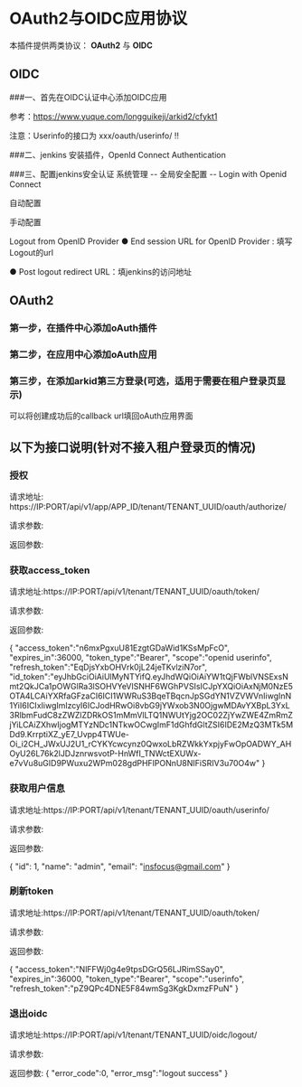 # OAuth2与OIDC应用协议

本插件提供两类协议： **OAuth2** 与 **OIDC**

## OIDC

###一、首先在OIDC认证中心添加OIDC应用

参考：https://www.yuque.com/longguikeji/arkid2/cfykt1

注意：Userinfo的接口为  xxx/oauth/userinfo/ !!

###二、jenkins 安装插件，OpenId Connect Authentication

###三、配置jenkins安全认证
系统管理 -- 全局安全配置 -- Login with Openid Connect

自动配置

手动配置

Logout from OpenID Provider 
● End session URL for OpenID Provider : 填写Logout的url

● Post logout redirect URL：填jenkins的访问地址

## OAuth2

### 第一步，在插件中心添加oAuth插件

### 第二步，在应用中心添加oAuth应用

### 第三步，在添加arkid第三方登录(可选，适用于需要在租户登录页显示)

可以将创建成功后的callback url填回oAuth应用界面

## 以下为接口说明(针对不接入租户登录页的情况)

### 授权
请求地址:
https://IP:PORT/api/v1/app/APP_ID/tenant/TENANT_UUID/oauth/authorize/

请求参数:

返回参数:

### 获取access_token
请求地址:https://IP:PORT/api/v1/tenant/TENANT_UUID/oauth/token/

请求参数:

返回参数:

{
    "access_token":"n6mxPgxuU81EzgtGDaWid1KSsMpFcO",
    "expires_in":36000,
    "token_type":"Bearer",
    "scope":"openid userinfo",
    "refresh_token":"EqDjsYxbOHVrk0jL24jeTKvlziN7or",
    "id_token":"eyJhbGciOiAiUlMyNTYifQ.eyJhdWQiOiAiYW1tQjFWblVNSExsNmt2QkJCa1pOWGlRa3lSOHVYeVlSNHF6WGhPVSIsICJpYXQiOiAxNjM0NzE5OTA4LCAiYXRfaGFzaCI6ICI1WWRuS3BqeTBqcnJpSGdYN1VZVWVnIiwgInN1YiI6ICIxIiwgImlzcyI6ICJodHRwOi8vbG9jYWxob3N0OjgwMDAvYXBpL3YxL3RlbmFudC8zZWZlZDRkOS1mMmVlLTQ1NWUtYjg2OC02ZjYwZWE4ZmRmZjYiLCAiZXhwIjogMTYzNDc1NTkwOCwgImF1dGhfdGltZSI6IDE2MzQ3MTk5MDd9.KrrptiXZ_yE7_Uvpp4TWUe-Oi_i2CH_JWxUJ2U1_rCYKYcwcynz0QwxoLbRZWkkYxpjyFwOpOADWY_AHOyU26L76k2lJDJznrwsvotP-HnWfI_TNWctEXUWx-e7vVu8uGID9PWuxu2WPm028gdPHFlPONnU8NIFiSRIV3u70O4w"
}

### 获取用户信息
请求地址:https://IP:PORT/api/v1/tenant/TENANT_UUID/oauth/userinfo/

请求参数:

返回参数:

{
"id": 1,
"name": "admin",
"email": "insfocus@gmail.com"
}

### 刷新token
请求地址:https://IP:PORT/api/v1/tenant/TENANT_UUID/oauth/token/

请求参数:

返回参数:

{
	"access_token":"NlFFWj0g4e9tpsDGrQ56LJRimSSay0",
       "expires_in":36000,
       "token_type":"Bearer",
       "scope":"userinfo",
       "refresh_token":"pZ9QPc4DNE5F84wmSg3KgkDxmzFPuN"
}

### 退出oidc
请求地址:https://IP:PORT/api/v1/tenant/TENANT_UUID/oidc/logout/

请求参数:

返回参数:
{
    "error_code":0,
    "error_msg":"logout success"
}
